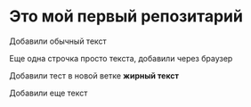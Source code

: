 # Это мой первый репозитарий

Добавили обычный текст

Еще одна строчка просто текста, добавили через браузер

Добавили тест в новой ветке **жирный текст** 

Добавили еще текст
